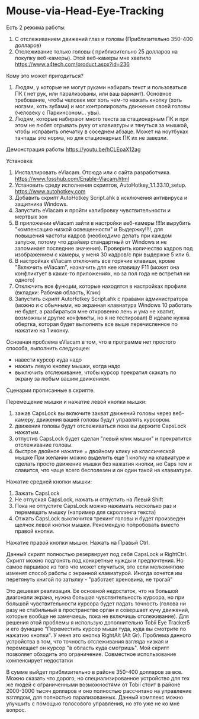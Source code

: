 # Mouse-via-Head-Eye-Tracking
Есть 2 режима работы:
1. С отслеживанием движений глаз и головы (Приблизительно 350-400 долларов)
2. Отслеживание только головы ( приблизительно 25 долларов на покупку веб-камеры). Этой веб-камеры мне хватило https://www.a4tech.com/product.aspx?id=236

Кому это может пригодиться?
1. Людям, у которые не могут руками набирать текст и пользоваться ПК ( нет рук, или парализованы, или ваш вариант). Основное требование, чтобы человек мог хоть чем-то нажать кнопку (хоть ногами, хоть зубами) и мог контролировать движения своей головы (человеку с Паркинсоном... увы).
2. Людям, которые набирают много текста за стационарным ПК и при этом не любят отрывать руку от клавиатуры и тянуться за мышкой, чтобы исправить опечатку в соседнем абзаце. Может на ноутбуках тачпады это норма, но для стационарных ПК их не завезли.

Демонстрация работы https://youtu.be/hCLEpaX12ag

Установка:
1. Инсталлировать  eViacam. Отсюда или с сайта разработчика. https://www.fosshub.com/Enable-Viacam.html
2. Установить среду исполнения скриптов, AutoHotkey_1.1.33.10_setup. https://www.autohotkey.com
3. Добавить скрипт AutoHotkey Script.ahk в исключения антивируса и защитника Windows. 
4. Запустить eViacam и пройти калибровку чувствительности и мертвых зон
5. В приложении eViacam зайти в настройки веб-камеры !!!!и вырубить "компенсацию низкой освещенности" и Выдержку!!!!, для повышения частоты кадров (необходимо делать при каждом запуске, потому что драйвер стандартный от Windows и не запоминает последние значения). Проверить количество кадров под изображением с камеры, у меня 30 кадров/с при выдержке 5 или 6.
6.  В настройках eViacam отключить все горячие клавиши, кроме "Включить eViacam", назначить для нее клавишу F11 (может она конфликтует в каких-то приложениях, но за пол года не встретил ни одного)
7. Отключить все функции, которые находятся в настройках профиля (вкладки: Рабочая область, Клик)
7.  Запустить скрипт AutoHotkey Script.ahk  с правами администратора (можно и с обычными, но экранная клавиатура Windows 10 работать не будет, а разбираться мне откровенно лень и ума не хватит, возможны и другие конфликты, но я не тестировал)
В идеале нужна обертка, которая будет выполнять все выше перечисленное по нажатию на 1 иконку. 

Основная проблема eViacam в том, что в программе нет простого способа, выполнить следующее:
- навести курсор куда надо
- нажать левую кнопку мышки, когда надо
- выключить отслеживание, чтобы курсор прекратил скакать по экрану за любым вашим движением. 


Сценарии прописанные в скрипте.

Перемещение мышки и нажатие левой кнопки мышки:
1. зажав CapsLock вы включите захват движений головы через веб-камеру, движения вашей головы будут управлять курсором. 
2. движения головы будут отслеживаться пока вы держите CapsLock нажатым.
3. отпустив CapsLock будет сделан "левый клик мышки" и прекратится отслеживание головы. 
4. быстрое двойное нажатие = двойному клику на классической мышке
При желании можно выделить еще 1 кнопку на клавиатуре и сделать просто движение мышки без нажатия кнопки, но Caps тем и славится, что чаще всего бесполезен и он один такой на клавиатуре.

Нажатие средней кнопки мышки:
1. Зажать CapsLock
2. Не отпуская CapsLock, нажать и отпустить на Левый Shift
3. Пока не отпустите CapsLock можно нажимать несколько раз и перемещать мышку (например для скроллинга текста) 
4. Отжать CapsLock выключится трекинг головы и будет произведен щелчок левой кнопки мышки. 
Рекомендую попробовать вместо правой кнопки. 

Нажатие правой кнопки мышки:
Нажать на Правый Ctrl.

Данный скрипт полностью резервирует под себя CapsLock и RightCtrl. Скрипт можно подгонять под конкретные нужды и предпочтения. Но самое паршивое из того что может случиться, это если мелкомягкие изменят способ работы с экранной клавиатурой. Иногда хочется им перетянуть книгой по затылку - "работает хреновина, не трогай"

Это дешевая реализация. Ее основной недостаток, что на большой диагонали экрана, нужна большая чувствительность курсора, но при большой чувствительности курсора будет падать точность (голова ни разу не стабильный в пространстве орган и совершает кучу движений, которые вообще не замечаешь, пока не включишь отслеживание).
Для решения этой проблемы  я использую дополнительно Tobii Eye Tracker5 и его функцию "Переместить курсор мыши туда, куда вы смотрите по нажатию кнопки". У меня это кнопка RightAlt (Alt Gr). Проблема данного устройства в том, что точность отслеживания взгляда низкая и перемещает он курсор "в область куда смотришь".
Мой скрипт позволяет обходить это ограничение. Совместное использование компенсирует недостатки

В сумме выйдет приблизительно в районе 350-400 долларов за все. Можно сказать что дорого, но специализированное устройство для тех же людей с ограниченными возможностями  от Tobii стоит в районе 2000-3000 тысяч долларов и оно полностью рассчитано на управление взглядом, для полностью парализованных. Данный комплекс можно улучшить с помощью голосового управления, но это уже не ко мне вопрос.






